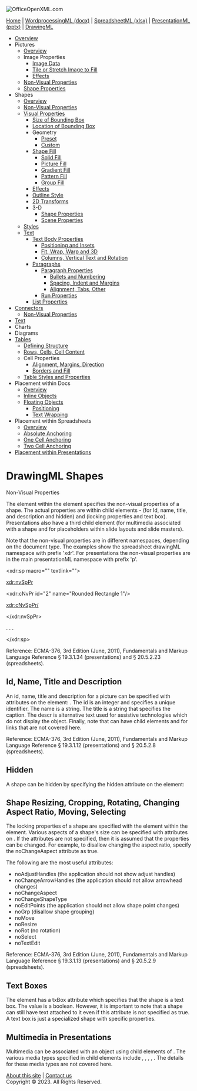 ![OfficeOpenXML.com](drwImages/drawingMLbanner.png)

[Home](index.md) | [WordprocessingML (docx)](anatomyofOOXML.md) | [SpreadsheetML (xlsx)](anatomyofOOXML-xlsx.md) | [PresentationML (pptx)](anatomyofOOXML-pptx.md) | [DrawingML](drwOverview.md)

- [Overview](drwOverview.md)
- Pictures
  - [Overview](drwPic.md)
  - Image Properties
    - [Image Data](drwPic-ImageData.md)
    - [Tile or Stretch Image to Fill](drwPic-tile.md)
    - [Effects](drwPic-effects.md)
  - [Non-Visual Properties](drwPic-nvPicPr.md)
  - [Shape Properties](drwSp-SpPr.md)
- Shapes
  - [Overview](drwShape.md)
  - [Non-Visual Properties](drwSp-nvSpPr.md)
  - [Visual Properties](drwSp-SpPr.md)
    - [Size of Bounding Box](drwSp-size.md)
    - [Location of Bounding Box](drwSp-location.md)
    - Geometry
      - [Preset](drwSp-prstGeom.md)
      - [Custom](drwSp-custGeom.md)
    - [Shape Fill](drwSp-shapeFill.md)
      - [Solid Fill](drwSp-SolidFill.md)
      - [Picture Fill](drwSp-PictFill.md)
      - [Gradient Fill](drwSp-GradFill.md)
      - [Pattern Fill](drwSp-PattFill.md)
      - [Group Fill](drwSp-grpFill.md)
    - [Effects](drwSp-effects.md)
    - [Outline Style](drwSp-outline.md)
    - [2D Transforms](drwSp-rotate.md)
    - 3-D
      - [Shape Properties](drwSp-3dProps.md)
      - [Scene Properties](drwSp-3dScene.md)
  - [Styles](drwSp-styles.md)
  - [Text](drwSp-text.md)
    - [Text Body Properties](drwSp-text-bodyPr.md)
      - [Positioning and Insets](drwSp-text-bodyPr-inset.md)
      - [Fit, Wrap, Warp and 3D](drwSp-text-bodyPr-fit.md)
      - [Columns, Vertical Text and Rotation](drwSp-text-bodyPr-columns.md)
    - [Paragraphs](drwSp-text-paragraph.md)
      - [Paragraph Properties](drwSp-text-paraProps.md)
        - [Bullets and Numbering](drwSp-text-paraProps-numbering.md)
        - [Spacing, Indent and Margins](drwSp-text-paraProps-margins.md)
        - [Alignment, Tabs, Other](drwSp-text-paraProps-align.md)
      - [Run Properties](drwSp-text-runProps.md)
    - [List Properties](drwSp-text-lstPr.md)
- [Connectors](drwCxnSp.md)
  - [Non-Visual Properties](drwSp-nvCxnSpPr.md)
- [Text](drwSp-textbox.md)
- Charts
- Diagrams
- [Tables](drwTable.md)
  - [Defining Structure](drwTableGrid.md)
  - [Rows, Cells, Cell Content](drwTableRowAndCell.md)
  - Cell Properties
    - [Alignment, Margins, Direction](drwTableCellProperties-alignment.md)
    - [Borders and Fill](drwTableCellProperties-bordersFills.md)
  - [Table Styles and Properties](drwTableStyles.md)
- Placement within Docs
  - [Overview](drwPicInWord.md)
  - [Inline Objects](drwPicInline.md)
  - [Floating Objects](drwPicFloating.md)
    - [Positioning](drwPicFloating-position.md)
    - [Text Wrapping](drwPicFloating-textWrap.md)
- Placement within Spreadsheets
  - [Overview](drwPicInSpread.md)
  - [Absolute Anchoring](drwPicInSpread-absolute.md)
  - [One Cell Anchoring](drwPicInSpread-oneCell.md)
  - [Two Cell Anchoring](drwPicInSpread-twoCell.md)
- [Placement within Presentations](drwPicInPresentation.md)

# DrawingML Shapes

Non-Visual Properties

The <nvSpPr> element within the <sp> element specifies the non-visual properties of a shape. The actual properties are within child elements - <cNvPr> (for Id, name, title, and description and hidden) and <cNvSpPr> (locking properties and text box). Presentations also have a third child element <nvPr> (for multimedia associated with a shape and for placeholders within slide layouts and slide masters).

Note that the non-visual properties are in different namespaces, depending on the document type. The examples show the spreadsheet drawingML namespace with prefix 'xdr'. For presentations the non-visual properties are in the main presentationML namespace with prefix 'p'.

<xdr:sp macro="" textlink="">

<xdr:nvSpPr>

<xdr:cNvPr id="2" name="Rounded Rectangle 1"/>

<xdr:cNvSpPr/>

</xdr:nvSpPr>

. . .

</xdr:sp>

Reference: ECMA-376, 3rd Edition (June, 2011), Fundamentals and Markup Language Reference § 19.3.1.34 (presentations) and § 20.5.2.23 (spreadsheets).

## Id, Name, Title and Description

An id, name, title and description for a picture can be specified with attributes on the <cNvPr> element: <cNvPr id="222" name="Rounded Rectangle 1" title="My Shape" descr="This is the description"/>. The id is an integer and specifies a unique identifier. The name is a string. The title is a string that specifies the caption. The descr is alternative text used for assistive technologies which do not display the object. Finally, note that <cNvPr> can have child elements <hlinkClick> and <hlinkhover> for links that are not covered here.

Reference: ECMA-376, 3rd Edition (June, 2011), Fundamentals and Markup Language Reference § 19.3.1.12 (presentations) and § 20.5.2.8 (spreadsheets).

## Hidden

A shape can be hidden by specifying the hidden attribute on the <cNvPr> element: <cNvPr hidden="true">. However, note that an application can have settings that allow the object to be displayed.

## Shape Resizing, Cropping, Rotating, Changing Aspect Ratio, Moving, Selecting

The locking properties of a shape are specified with the <spLocks> element within the <cNvSpPr> element. Various aspects of a shape's size can be specified with attributes on <spLocks>. If the attributes are not specified, then it is assumed that the properties can be changed. For example, to disallow changing the aspect ratio, specify the noChangeAspect attribute as true.

The following are the most useful attributes:

- noAdjustHandles (the application should not show adjust handles)
- noChangeArrowHandles (the application should not allow arrowhead changes)
- noChangeAspect
- noChangeShapeType
- noEditPoints (the application should not allow shape point changes)
- noGrp (disallow shape grouping)
- noMove
- noResize
- noRot (no rotation)
- noSelect
- noTextEdit

Reference: ECMA-376, 3rd Edition (June, 2011), Fundamentals and Markup Language Reference § 19.3.1.13 (presentations) and § 20.5.2.9 (spreadsheets).

## Text Boxes

The <cNvSpPr> element has a txBox attribute which specifies that the shape is a text box. The value is a boolean. However, it is important to note that a shape can still have text attached to it even if this attribute is not specified as true. A text box is just a specialized shape with specific properties.

## Multimedia in Presentations

Multimedia can be associated with an object using child elements of <nvPr>. The various media types specified in child elements include <audioCd>, <audioFile>, <quickTimeFile>, <videoFile>, <waveAudioFile>. The details for these media types are not covered here.

[About this site](aboutThisSite.md) | [Contact us](contactUs.md)  
Copyright © 2023. All Rights Reserved.
